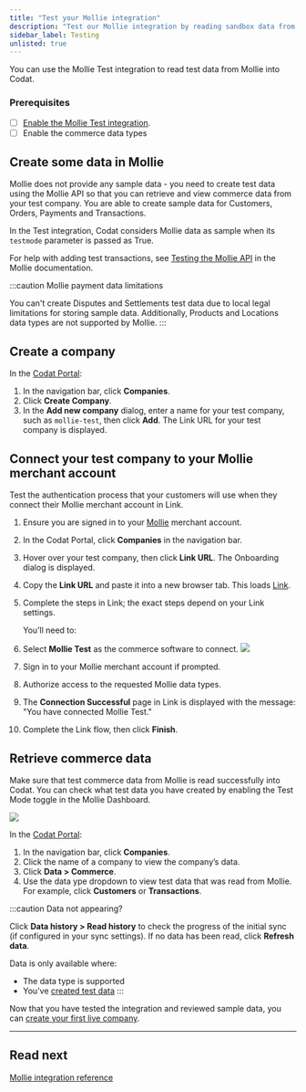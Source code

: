 ```yaml
---
title: "Test your Mollie integration"
description: "Test our Mollie integration by reading sandbox data from a test company"
sidebar_label: Testing
unlisted: true
---
```


You can use the Mollie Test integration to read test data from Mollie into Codat.

### Prerequisites

- [ ] [Enable the Mollie Test integration](/integrations/commerce/mollie/commerce-mollie-setup).
- [ ] Enable the commerce data types

## Create some data in Mollie

Mollie does not provide any sample data - you need to create test data using the Mollie API so that you can retrieve and view commerce data from your test company. You are able to create sample data for Customers, Orders, Payments and Transactions.

In the Test integration, Codat considers Mollie data as sample when its `testmode` parameter is passed as True.

For help with adding test transactions, see <a className="external" href="https://docs.mollie.com/overview/testing" target="_blank">Testing the Mollie API</a> in the Mollie documentation.

:::caution Mollie payment data limitations

You can't create Disputes and Settlements test data due to local legal limitations for storing sample data. Additionally, Products and Locations data types are not supported by Mollie.
:::

## Create a company

In the <a href="https://app.codat.io" target="_blank">Codat Portal</a>:

1. In the navigation bar, click **Companies**.
2. Click **Create Company**.
3. In the **Add new company** dialog, enter a name for your test company, such as `mollie-test`, then click **Add**. The Link URL for your test company is displayed.

## Connect your test company to your Mollie merchant account

Test the authentication process that your customers will use when they connect their Mollie merchant account in Link.

1. Ensure you are signed in to your <a className="external" href="https://www.mollie.com/en" target="_blank">Mollie</a> merchant account.
2. In the Codat Portal, click **Companies** in the navigation bar.
3. Hover over your test company, then click **Link URL**. The Onboarding dialog is displayed.
4. Copy the **Link URL** and paste it into a new browser tab. This loads [Link](/auth-flow/overview).
5. Complete the steps in Link; the exact steps depend on your Link settings.

   You’ll need to:

6. Select **Mollie Test** as the commerce software to connect.
   <img src="/img/old/19b0bff-36001_Mollie_-_selection.PNG" />
7. Sign in to your Mollie merchant account if prompted.
8. Authorize access to the requested Mollie data types.
9. The **Connection Successful** page in Link is displayed with the message: "You have connected Mollie Test."
10. Complete the Link flow, then click **Finish**.

## Retrieve commerce data

Make sure that test commerce data from Mollie is read successfully into Codat. You can check what test data you have created by enabling the Test Mode toggle in the Mollie Dashboard.

<img src="/img/old/762109c-36001_Mollie_-_test_toggle.PNG" />

In the <a href="https://app.codat.io" target="_blank">Codat Portal</a>:

1. In the navigation bar, click **Companies**.
2. Click the name of a company to view the company’s data.
3. Click **Data > Commerce**.
4. Use the data ype dropdown to view test data that was read from Mollie. For example, click **Customers** or **Transactions**.

:::caution Data not appearing?

Click **Data history > Read history** to check the progress of the initial sync (if configured in your sync settings). If no data has been read, click **Refresh data**.

Data is only available where:

- The data type is supported
- You've [created test data](#create-some-data-in-mollie)
  :::

Now that you have tested the integration and reviewed sample data, you can [create your first live company](/configure/portal/companies#add-a-new-company).

---

## Read next

[Mollie integration reference](/integrations/commerce/mollie/mollie-integration-reference)
